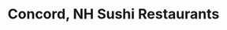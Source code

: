 ---
layout: city
title: Concord, NH Sushi Restaurants
permalink: /new-hampshire/concord/
stateAbbr: NH
stateName: New Hampshire
cityName: Concord

---